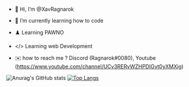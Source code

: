 - 👋 Hi, I’m @XavRagnarok
- 🌱 I’m currently learning how to code
- ♟️ Learning PAWNO
- </> Learning web Development

- ✉️ how to reach me ? Discord (Ragnarok#0080), Youtube (https://www.youtube.com/channel/UCv3RERvWZHPDIGvt0yXMXig)



![Anurag's GitHub stats](https://github-readme-stats.vercel.app/api?username=XavRagnarok&show_icons=true&theme=transparent) [![Top Langs](https://github-readme-stats.vercel.app/api/top-langs/?username=XavRagnarok&layout=compact)](https://github.com/anuraghazra/github-readme-stats)



<!---
XavRagnarok/XavRagnarok is a ✨ special ✨ repository because its `README.md` (this file) appears on your GitHub profile.
You can click the Preview link to take a look at your changes.
--->
